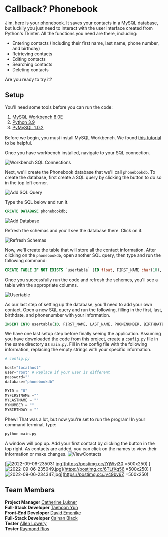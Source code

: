 # Callback? Phonebook

Jim, here is your phonebook. It saves your contacts in a MySQL database, but luckily you just need to interact with the user interface created from Python's Tkinter. All the functions you need are there, including:
* Entering contacts (Including their first name, last name, phone number, and birthday)
* Retrieving contacts
* Editing contacts
* Searching contacts
* Deleting contacts

Are you ready to try it? 

## Setup 

You'll need some tools before you can run the code:
1. [MySQL Workbench 8.0E](https://www.mysql.com/products/workbench/)
2. [Python 3.9](https://www.python.org/downloads/)
3. [PyMySQL 1.0.2](https://pypi.org/project/PyMySQL/)
  
Before we begin, you must install MySQL Workbench. We found [this tutorial](https://www.guru99.com/introduction-to-mysql-workbench.html) to be helpful. 
  
Once you have workbench installed, navigate to your SQL connection. 
  
![Workbench SQL Connections](https://github.com/Cate-Lukner/callback-phonebook/blob/main/documentation_screenshots/workbench_home_screen.png?raw=true)
  
Next, we'll create the Phonebook database that we'll call `phonebookdb`. To create the database, first create a SQL query by clicking the button to do so in the top left corner. 
  
![Add SQL Query](https://github.com/Cate-Lukner/callback-phonebook/blob/main/documentation_screenshots/add_sql_button.png?raw=true)
  
Type the SQL below and run it. 
```sql
CREATE DATABASE phonebookdb; 
```
![Add Database](https://github.com/Cate-Lukner/callback-phonebook/blob/main/documentation_screenshots/create_database.png?raw=true)

Refresh the schemas and you'll see the database there. Click on it. 
  
![Refresh Schemas](https://github.com/Cate-Lukner/callback-phonebook/blob/main/documentation_screenshots/refresh_schemas.png?raw=true)

Now, we'll create the table that will store all the contact information.
After clicking on the `phonebookdb`, open another SQL query, then type and run the following command:
```sql
CREATE TABLE IF NOT EXISTS `usertable` (ID float, FIRST_NAME char(10), LAST_NAME char(10), PHONENUMBER BIGINT(10), BIRTHDATE char(11));
``` 
Once you successfully run the code and refresh the schemes, you'll see a table with the appropriate columns.
  
![Usertable](https://github.com/Cate-Lukner/callback-phonebook/blob/main/documentation_screenshots/usertable.png?raw=true)

As our last step of setting up the database, you'll need to add your own contact. Open a new SQL query and run the following, filling in the first, last, birthdate, and phonenumber with your information. 
```sql
INSERT INTO usertable(ID, FIRST_NAME, LAST_NAME, PHONENUMBER, BIRTHDATE) VALUES(0, "First", "Last", 1234567890, 12122000);
```

We have one last setup step before finally seeing the application. Assuming you have downloaded the code from this project, create a `config.py` file in the same directory as `main.py`. Fill in the config file with the following information, replacing the empty strings with your specific information. 
```python
# config.py

host="localhost"
user="root" # Replace if your user is different
password=""
database="phonebookdb"

MYID = "0"
MYFIRSTNAME =""
MYLASTNAME = ""
MYNUMBER = ""
MYBIRTHDAY = ""
```

Phew! That was a lot, but now you're set to run the program! In your command terminal, type:
```bash
python main.py
```
A window will pop up. Add your first contact by clicking the button in the top right. As contacts are added, you can click on the names to view their information or make changes. 
![ViewContacts](https://github.com/Cate-Lukner/callback-phonebook/blob/main/documentation_screenshots/temporary_viewcontacts_window.png?raw=true)

[![2022-09-06-235031.jpg](https://i.postimg.cc/4NKPd4n3/2022-09-06-235031.jpg)](https://postimg.cc/tYjWvj30 =500x250)
[![2022-09-06-235049.jpg](https://i.postimg.cc/ZYX76vGN/2022-09-06-235049.jpg )](https://postimg.cc/6TLfXq56 =500x250)
[![2022-09-06-234347.jpg](https://i.postimg.cc/g0vmPP3S/2022-09-06-234347.jpg )](https://postimg.cc/Jy49bv6Z =500x250)

## Team Members
**Project Manager** [Catherine Lukner](https://github.com/Cate-Lukner)  
**Full-Stack Developer** [Taehoon Yun](https://github.com/taehoonyun)  
**Front-End Developer** [David Emenike](https://github.com/Davidemenike)  
**Full-Stack Developer** [Cainan Black](https://github.com/cainanBlack)  
**Tester** [Allen Lowery](https://github.com/alowery23)  
**Tester** [Raymond Rios](https://github.com/rayriosjr42)  
